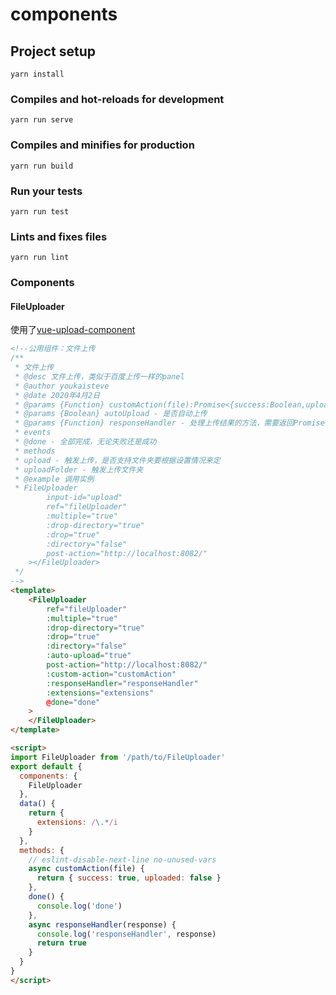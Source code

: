 # components

## Project setup
```
yarn install
```

### Compiles and hot-reloads for development
```
yarn run serve
```

### Compiles and minifies for production
```
yarn run build
```

### Run your tests
```
yarn run test
```

### Lints and fixes files
```
yarn run lint
```

### Components

#### FileUploader

使用了[vue-upload-component](https://lian-yue.github.io/vue-upload-component/#/zh-cn/documents)

```html
<!--公用组件：文件上传
/**
 * 文件上传
 * @desc 文件上传，类似于百度上传一样的panel
 * @author youkaisteve
 * @date 2020年4月2日
 * @params {Function} customAction(file):Promise<{success:Boolean,uploaded:Boolean}> - file:文件实例；success:处理成功；uploaded：是否已经上传
 * @params {Boolean} autoUpload - 是否自动上传
 * @params {Function} responseHandler - 处理上传结果的方法，需要返回Promise<Boolean>,true表示处理成功，否则为失败
 * events
 * @done - 全部完成，无论失败还是成功
 * methods
 * upload - 触发上传，是否支持文件夹要根据设置情况来定
 * uploadFolder - 触发上传文件夹
 * @example 调用实例
 * FileUploader
        input-id="upload"
        ref="fileUploader"
        :multiple="true"
        :drop-directory="true"
        :drop="true"
        :directory="false"
        post-action="http://localhost:8082/"
    ></FileUploader>
 */
-->
<template>
    <FileUploader
        ref="fileUploader"
        :multiple="true"
        :drop-directory="true"
        :drop="true"
        :directory="false"
        :auto-upload="true"
        post-action="http://localhost:8082/"
        :custom-action="customAction"
        :responseHandler="responseHandler"
        :extensions="extensions"
        @done="done"
    >
    </FileUploader>
</template>

<script>
import FileUploader from '/path/to/FileUploader'
export default {
  components: {
    FileUploader
  },
  data() {
    return {
      extensions: /\.*/i
    }
  },
  methods: {
    // eslint-disable-next-line no-unused-vars
    async customAction(file) {
      return { success: true, uploaded: false }
    },
    done() {
      console.log('done')
    },
    async responseHandler(response) {
      console.log('responseHandler', response)
      return true
    }
  }
}
</script>
```
